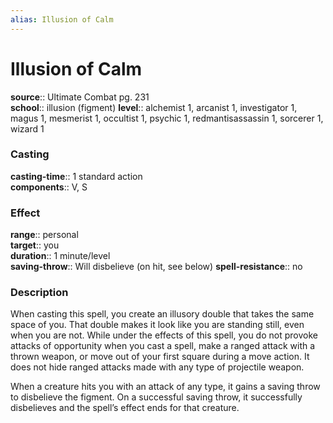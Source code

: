 ```yaml
---
alias: Illusion of Calm
---
```


# Illusion of Calm 

**source**:: Ultimate Combat pg. 231  
**school**:: illusion (figment)
**level**:: alchemist 1, arcanist 1, investigator 1, magus 1, mesmerist 1, occultist 1, psychic 1, redmantisassassin 1, sorcerer 1, wizard 1

### Casting 

**casting-time**:: 1 standard action  
**components**:: V, S

### Effect 

**range**:: personal  
**target**:: you  
**duration**:: 1 minute/level  
**saving-throw**:: Will disbelieve (on hit, see below)
**spell-resistance**:: no

### Description 

When casting this spell, you create an illusory double that takes the same space of you. That double makes it look like you are standing still, even when you are not. While under the effects of this spell, you do not provoke attacks of opportunity when you cast a spell, make a ranged attack with a thrown weapon, or move out of your first square during a move action. It does not hide ranged attacks made with any type of projectile weapon.  
  
When a creature hits you with an attack of any type, it gains a saving throw to disbelieve the figment. On a successful saving throw, it successfully disbelieves and the spell’s effect ends for that creature.
